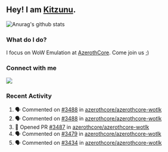 ## Hey! I am [Kitzunu](https://Github.com/Kitzunu).

![Anurag's github stats](https://github-readme-stats.kitzunu.vercel.app/api?username=Kitzunu&show_icons=true)

### What do I do?

I focus on WoW Emulation at [AzerothCore](https://Github.com/AzerothCore). Come join us ;)

### Connect with me
[![](https://img.shields.io/badge/AzerothCore%20Discord-Connect%20with%20me!-green)](https://discord.com/invite/gkt4y2x)

### Recent Activity

<!--START_SECTION:activity-->
1. 🗣 Commented on [#3488](https://github.com//azerothcore/azerothcore-wotlk/issues/3488) in [azerothcore/azerothcore-wotlk](https://github.com//azerothcore/azerothcore-wotlk)
2. 🗣 Commented on [#3488](https://github.com//azerothcore/azerothcore-wotlk/issues/3488) in [azerothcore/azerothcore-wotlk](https://github.com//azerothcore/azerothcore-wotlk)
3. 💪 Opened PR [#3487](https://github.com//azerothcore/azerothcore-wotlk/pull/3487) in [azerothcore/azerothcore-wotlk](https://github.com//azerothcore/azerothcore-wotlk)
4. 🗣 Commented on [#3479](https://github.com//azerothcore/azerothcore-wotlk/issues/3479) in [azerothcore/azerothcore-wotlk](https://github.com//azerothcore/azerothcore-wotlk)
5. 🗣 Commented on [#3434](https://github.com//azerothcore/azerothcore-wotlk/issues/3434) in [azerothcore/azerothcore-wotlk](https://github.com//azerothcore/azerothcore-wotlk)
<!--END_SECTION:activity-->
